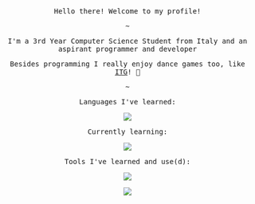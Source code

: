 <p align="center"><samp>Hello there! Welcome to my profile!</samp></p>

<p align="center"><samp>~</samp></p>

<p align="center"><samp>I'm a 3rd Year Computer Science Student from Italy and an aspirant programmer and developer</samp></p>
<p align="center"><samp>Besides programming I really enjoy dance games too, like <a href="https://www.youtube.com/watch?v=wiOOOAw2AfY">ITG</a>! 🙂 </samp></p>


<p align="center"><samp>~</samp></p>

<p align="center"><samp>Languages I've learned:</samp></p>
<p align="center">
  <a href="https://skillicons.dev">
    <img src="https://skillicons.dev/icons?i=c,cpp,java,html,css,js,mysql,python" />
  </a>
</p>

<p align="center"><samp>Currently learning:</samp></p>
<p align="center">
  <a href="https://skillicons.dev">
    <img src="https://skillicons.dev/icons?i=kotlin" />
  </a>
</p>

<p align="center"><samp>Tools I've learned and use(d):</samp></p>
<p align="center">
  <a href="https://skillicons.dev">
    <img src="https://skillicons.dev/icons?i=idea,discord,eclipse,vscode,visualstudio,autocad,git,github,unreal,unity" />
  </a>
</p>


<p align="center"><img src=http://github-profile-summary-cards.vercel.app/api/cards/profile-details?username=Le1nism&theme=monokai></p>
